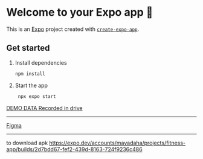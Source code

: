 # Welcome to your Expo app 👋

This is an [Expo](https://expo.dev) project created with [`create-expo-app`](https://www.npmjs.com/package/create-expo-app).

## Get started

1. Install dependencies

   ```bash
   npm install
   ```

2. Start the app

   ```bash
    npx expo start
   ```
[DEMO DATA Recorded in drive](https://1drv.ms/f/c/85e67ed220bf31fb/Egp_vva-5H5DqGMlBKL3zhoBOr9J_hi3ZiJ_3Q6HaY6iwg?e=Oocwgk)



---------

[Figma](https://www.figma.com/design/k6u2hLS2u5fQ0sRwSvS7eb/Fitness-App-UI-Kit-for-Gym-Workout-App-Fitness-Tracker-Mobile-App-Gym-Fitness-Mobile-App-UI-Kit-(Community)?node-id=3178-4438&t=8dsA8raePmMdbqww-0)


-------------------------

to download apk 
https://expo.dev/accounts/mayadaha/projects/fitness-app/builds/2d7bdd67-fef2-439d-8163-724f9236c486


